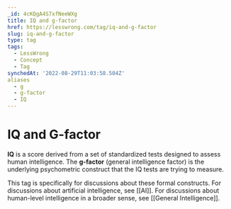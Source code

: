 ```yaml
---
_id: 4cKQgA4S7xfNeeWXg
title: IQ and g-factor
href: https://lesswrong.com/tag/iq-and-g-factor
slug: iq-and-g-factor
type: tag
tags:
  - LessWrong
  - Concept
  - Tag
synchedAt: '2022-08-29T11:03:58.504Z'
aliases
  - g
  - g-factor
  - IQ
---
```


# IQ and G-factor

**IQ** is a score derived from a set of standardized tests designed to assess human intelligence. The **g-factor** (general intelligence factor) is the underlying psychometric construct that the IQ tests are trying to measure.

This tag is specifically for discussions about these formal constructs. For discussions about artificial intelligence, see [[AI]]. For discussions about human-level intelligence in a broader sense, see [[General Intelligence]].
